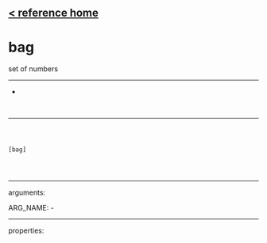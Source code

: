 [< reference home](index.html)
---

# bag


set of numbers

---

-
<br>


---


```



[bag]


            
```

---
arguments:

ARG_NAME: -<br>

---
properties:


